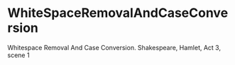 # WhiteSpaceRemovalAndCaseConversion
Whitespace Removal And Case Conversion. Shakespeare, Hamlet, Act 3, scene 1
